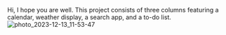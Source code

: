 Hi, I hope you are well. This project consists of three columns featuring a calendar, weather display, a search app, and a to-do list.
![photo_2023-12-13_11-53-47](https://github.com/hosnaaaebr/todolist-weather-calendar-site/assets/135051507/a70199be-a720-4acf-9511-34d59fda6d22)
